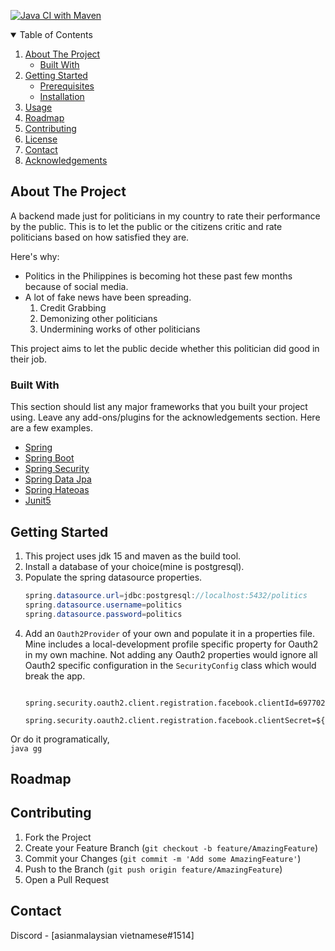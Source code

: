 <!--
*** Thanks for checking out the Best-README-Template. If you have a suggestion
*** that would make this better, please fork the repo and create a pull request
*** or simply open an issue with the tag "enhancement".
*** Thanks again! Now go create something AMAZING! :D
-->



<!-- PROJECT SHIELDS -->
<!--
*** I'm using markdown "reference style" links for readability.
*** Reference links are enclosed in brackets [ ] instead of parentheses ( ).
*** See the bottom of this document for the declaration of the reference variables
*** for contributors-url, forks-url, etc. This is an optional, concise syntax you may use.
*** https://www.markdownguide.org/basic-syntax/#reference-style-links
-->

[![Java CI with Maven](https://github.com/talentedasian/For-Politcians/actions/workflows/maven.yml/badge.svg)](https://github.com/talentedasian/For-Politcians/actions/workflows/maven.yml)

<!-- TABLE OF CONTENTS -->
<details open="open">
  <summary>Table of Contents</summary>
  <ol>
    <li>
      <a href="#about-the-project">About The Project</a>
      <ul>
        <li><a href="#built-with">Built With</a></li>
      </ul>
    </li>
    <li>
      <a href="#getting-started">Getting Started</a>
      <ul>
        <li><a href="#prerequisites">Prerequisites</a></li>
        <li><a href="#installation">Installation</a></li>
      </ul>
    </li>
    <li><a href="#usage">Usage</a></li>
    <li><a href="#roadmap">Roadmap</a></li>
    <li><a href="#contributing">Contributing</a></li>
    <li><a href="#license">License</a></li>
    <li><a href="#contact">Contact</a></li>
    <li><a href="#acknowledgements">Acknowledgements</a></li>
  </ol>
</details>



<!-- ABOUT THE PROJECT -->
## About The Project


A backend made just for politicians in my country to rate their performance by the public. This is to let the public or the citizens critic and rate politicians based on how satisfied they are.

Here's why:
* Politics in the Philippines is becoming hot these past few months because of social media. 
* A lot of fake news have been spreading. 
  1. Credit Grabbing 
  2. Demonizing other politicians
  3. Undermining works of other politicians

This project aims to let the public decide whether this politician did good in their job.

[//]: <>  (A list of commonly used resources that I find helpful are listed in the acknowledgements.)

### Built With

This section should list any major frameworks that you built your project using. Leave any add-ons/plugins for the acknowledgements section. Here are a few examples.
* [Spring](https://spring.io/projects/spring-framework)
* [Spring Boot](https://spring.io/projects/spring-boot)
* [Spring Security](https://spring.io/projects/spring-security)
* [Spring Data Jpa](https://spring.io/projects/spring-data-jpa)
* [Spring Hateoas](https://spring.io/projects/spring-hateoas)
* [Junit5](https://junit.org/junit5/)



<!-- GETTING STARTED -->
## Getting Started
1. This project uses jdk 15 and maven as the build tool.
2. Install a database of your choice(mine is postgresql).
3. Populate the spring datasource properties.
    ```java
    spring.datasource.url=jdbc:postgresql://localhost:5432/politics
    spring.datasource.username=politics
    spring.datasource.password=politics
    ```
5. Add an `Oauth2Provider` of your own and populate it in a properties file. Mine includes a local-development profile specific property for Oauth2 in my own machine. Not adding any Oauth2 properties would ignore all Oauth2 specific configuration in the `SecurityConfig` class which would break the app.
      ```
        spring.security.oauth2.client.registration.facebook.clientId=697702354184763
        spring.security.oauth2.client.registration.facebook.clientSecret=${OAUTH2_CLIENT_SECRET}
      ```
  Or do it programatically,<br/>
    ```java
     gg
     ```

<!-- ROADMAP -->
## Roadmap




<!-- CONTRIBUTING -->
## Contributing


1. Fork the Project
2. Create your Feature Branch (`git checkout -b feature/AmazingFeature`)
3. Commit your Changes (`git commit -m 'Add some AmazingFeature'`)
4. Push to the Branch (`git push origin feature/AmazingFeature`)
5. Open a Pull Request


<!-- CONTACT -->
## Contact

Discord - [asianmalaysian vietnamese#1514]


